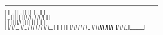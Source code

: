  _______  ______    _______  ___   _______  _______  ___     
|       ||    _ |  |  _    ||   | |       ||   _   ||   |    
|   _   ||   | ||  | |_|   ||   | |_     _||  |_|  ||   |    
|  | |  ||   |_||_ |       ||   |   |   |  |       ||   |    
|  |_|  ||    __  ||  _   | |   |   |   |  |       ||   |___ 
|       ||   |  | || |_|   ||   |   |   |  |   _   ||       |
|_______||___|  |_||_______||___|   |___|  |__| |__||_______|
